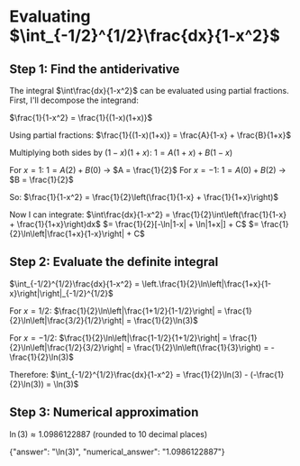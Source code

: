 # Evaluating $\int_{-1/2}^{1/2}\frac{dx}{1-x^2}$

## Step 1: Find the antiderivative

The integral $\int\frac{dx}{1-x^2}$ can be evaluated using partial fractions. First, I'll decompose the integrand:

$\frac{1}{1-x^2} = \frac{1}{(1-x)(1+x)}$

Using partial fractions:
$\frac{1}{(1-x)(1+x)} = \frac{A}{1-x} + \frac{B}{1+x}$

Multiplying both sides by $(1-x)(1+x)$:
$1 = A(1+x) + B(1-x)$

For $x = 1$: $1 = A(2) + B(0)$ → $A = \frac{1}{2}$
For $x = -1$: $1 = A(0) + B(2)$ → $B = \frac{1}{2}$

So:
$\frac{1}{1-x^2} = \frac{1}{2}\left(\frac{1}{1-x} + \frac{1}{1+x}\right)$

Now I can integrate:
$\int\frac{dx}{1-x^2} = \frac{1}{2}\int\left(\frac{1}{1-x} + \frac{1}{1+x}\right)dx$
$= \frac{1}{2}[-\ln|1-x| + \ln|1+x|] + C$
$= \frac{1}{2}\ln\left|\frac{1+x}{1-x}\right| + C$

## Step 2: Evaluate the definite integral

$\int_{-1/2}^{1/2}\frac{dx}{1-x^2} = \left.\frac{1}{2}\ln\left|\frac{1+x}{1-x}\right|\right|_{-1/2}^{1/2}$

For $x = 1/2$:
$\frac{1}{2}\ln\left|\frac{1+1/2}{1-1/2}\right| = \frac{1}{2}\ln\left|\frac{3/2}{1/2}\right| = \frac{1}{2}\ln(3)$

For $x = -1/2$:
$\frac{1}{2}\ln\left|\frac{1-1/2}{1+1/2}\right| = \frac{1}{2}\ln\left|\frac{1/2}{3/2}\right| = \frac{1}{2}\ln\left(\frac{1}{3}\right) = -\frac{1}{2}\ln(3)$

Therefore:
$\int_{-1/2}^{1/2}\frac{dx}{1-x^2} = \frac{1}{2}\ln(3) - (-\frac{1}{2}\ln(3)) = \ln(3)$

## Step 3: Numerical approximation

$\ln(3) ≈ 1.0986122887$ (rounded to 10 decimal places)

{"answer": "\ln(3)", "numerical_answer": "1.0986122887"}